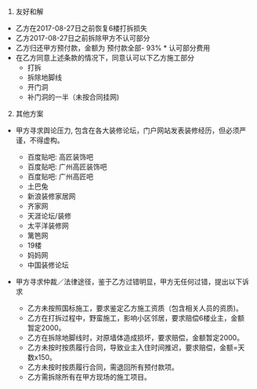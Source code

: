 1. 友好和解
- 乙方在2017-08-27日之前恢复6楼打拆损失
- 乙方2017-08-27日之前拆除甲方不认可部分
- 乙方归还甲方预付款，金额为 预付款全部- 93% * 认可部分费用
- 在乙方同意上述条款的情况下，同意认可以下乙方施工部分
	- 打拆
	- 拆除地脚线
	- 开门洞
	- 补门洞的一半（未按合同挂网)

2. 其他方案
- 甲方寻求舆论压力, 包含在各大装修论坛，门户网站发表装修经历，但必须严谨，不得虚构。
	- 百度贴吧: 高匠装饰吧
	- 百度贴吧: 广州高匠装饰吧
	- 百度贴吧: 广州高匠吧
	- 土巴兔
	- 新浪装修家居网
	- 齐家网
	- 天涯论坛/装修
	- 太平洋装修网
	- 篱笆网
	- 19楼
	- 妈妈网
	- 中国装修论坛

- 甲方寻求仲裁／法律途径，鉴于乙方过错明显，甲方无任何过错，提出以下诉求
	- 乙方未按照国标施工，要求鉴定乙方施工资质（包含相关人员的资质)。
	- 乙方在打拆过程中，野蛮施工，影响小区邻居，要求赔偿6楼业主，金额暂定2000。
	- 乙方在拆除地脚线时，对原墙体造成损坏，要求赔偿，金额暂定2000。
	- 乙方未按时按质履行合同，导致业主入住时间推迟，要求赔偿，金额=天数x150。
	- 乙方未按时按质履行合同，需退回所有预付款项。
	- 乙方需拆除所有在甲方现场的施工项目。